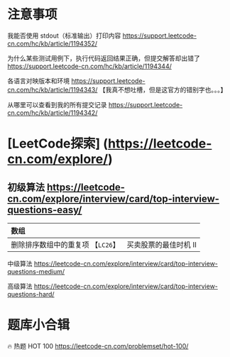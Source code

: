 
# 注意事项

我能否使用 stdout（标准输出）打印内容 https://support.leetcode-cn.com/hc/kb/article/1194352/

为什么某些测试用例下，执行代码返回结果正确，但提交解答却出错了 https://support.leetcode-cn.com/hc/kb/article/1194344/

各语言对映版本和环境 https://support.leetcode-cn.com/hc/kb/article/1194343/ 【我真不想吐槽，但是这官方的错别字也。。。】

从哪里可以查看到我的所有提交记录 https://support.leetcode-cn.com/hc/kb/article/1194342/

# [LeetCode探索] (https://leetcode-cn.com/explore/)

## 初级算法 https://leetcode-cn.com/explore/interview/card/top-interview-questions-easy/

|数组||
|:--|--|
| 删除排序数组中的重复项 【`LC26`】 | 买卖股票的最佳时机 II |

中级算法 https://leetcode-cn.com/explore/interview/card/top-interview-questions-medium/

高级算法 https://leetcode-cn.com/explore/interview/card/top-interview-questions-hard/

# 题库小合辑

🔥 热题 HOT 100 https://leetcode-cn.com/problemset/hot-100/
